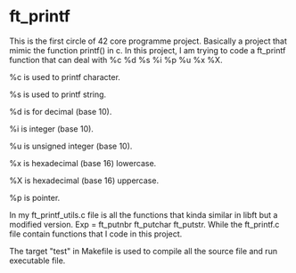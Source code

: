# ft_printf
This is the first circle of 42 core programme project. Basically a project that mimic the function printf() in c.
In this project, I am trying to code a ft_printf function that can deal with %c %d %s %i %p %u %x %X.

%c is used to printf character.

%s is used to printf string.

%d is for decimal (base 10).

%i is integer (base 10).

%u is unsigned integer (base 10).

%x is hexadecimal (base 16) lowercase.

%X is hexadecimal (base 16) uppercase.

%p is pointer.

In my ft_printf_utils.c file is all the functions that kinda similar in libft but a modified version. Exp = ft_putnbr ft_putchar ft_putstr.
While the ft_printf.c file contain functions that I code in this project.

The target "test" in Makefile is used to compile all the source file and run executable file.
